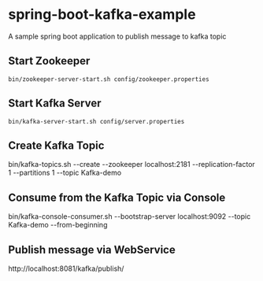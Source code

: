 # spring-boot-kafka-example
A sample spring boot application to publish message to kafka topic


## Start Zookeeper
`bin/zookeeper-server-start.sh config/zookeeper.properties`

## Start Kafka Server
`bin/kafka-server-start.sh config/server.properties`

## Create Kafka Topic
bin/kafka-topics.sh --create --zookeeper localhost:2181 --replication-factor 1 --partitions 1 --topic Kafka-demo

## Consume from the Kafka Topic via Console
bin/kafka-console-consumer.sh --bootstrap-server localhost:9092 --topic Kafka-demo --from-beginning

## Publish message via WebService
http://localhost:8081/kafka/publish/

